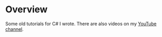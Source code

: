 # Overview

Some old tutorials for C# I wrote.
There are also videos on my [YouTube channel](https://www.youtube.com/user/Kytuzian).

